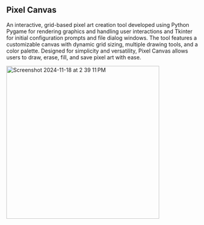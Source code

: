 ## Pixel Canvas ##

An interactive, grid-based pixel art creation tool developed using Python Pygame for rendering graphics and handling user interactions and Tkinter for initial configuration prompts and file dialog windows. The tool features a customizable canvas with dynamic grid sizing, multiple drawing tools, and a color palette. Designed for simplicity and versatility, Pixel Canvas allows users to draw, erase, fill, and save pixel art with ease.

<img width="400" alt="Screenshot 2024-11-18 at 2 39 11 PM" src="https://github.com/user-attachments/assets/e21532cf-1dbe-4699-8a72-d88c2674271d">
